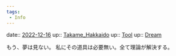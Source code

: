 ```yaml
---
tags:
 - Info
---
```


date:: [2022-12-16](/Daily_Note/2022-12-16.md)
up:: [Takame_Hakkaido](Bar/Novel/Nacaria/Takame_Hakkaido.md)
up:: [Tool](Bar/Novel/Topics/Tool.md)
up:: [Dream](../Bar/Novel/Topics/Dream.md)

もう、夢は見ない。
私にその道具は必要無い。全て理論が解決する。
